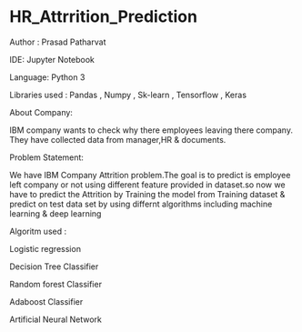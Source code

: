 # HR_Attrrition_Prediction

Author : Prasad Patharvat

IDE: Jupyter Notebook

Language: Python 3

Libraries used : Pandas , Numpy , Sk-learn , Tensorflow , Keras

About Company:

IBM company wants to check why there employees leaving there company. They have collected data from manager,HR & documents.

Problem Statement:

We have IBM Company Attrition problem.The goal is to predict is employee left company or not using different feature provided in dataset.so now we have to predict the Attrition by Training the model from Training dataset & predict on test data set by using differnt algorithms including machine learning & deep learning

Algoritm used :

Logistic regression

Decision Tree Classifier

Random forest Classifier

Adaboost Classifier

Artificial Neural Network
